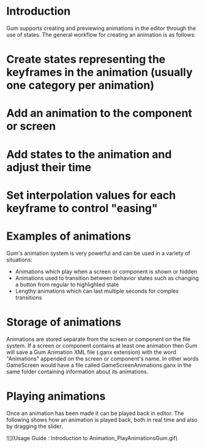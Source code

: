 # Introduction 

Gum supports creating and previewing animations in the editor through the use of states.  The general workflow for creating an animation is as follows:

# Create states representing the keyframes in the animation (usually one category per animation)
# Add an animation to the component or screen
# Add states to the animation and adjust their time
# Set interpolation values for each keyframe to control "easing"

# Examples of animations

Gum's animation system is very powerful and can be used in a variety of situations:

* Animations which play when a screen or component is shown or hidden
* Animations used to transition between behavior states such as changing a button from regular to highlighted state
* Lengthy animations which can last multiple seconds for complex transitions

# Storage of animations

Animations are stored separate from the screen or component on the file system.  If a screen or component contains at least one animation then Gum will save a Gum Animation XML file (.ganx extension) with the word "Animations" appended on the screen or component's name.  In other words GameScreen would have a file called GameScreenAnimations.ganx in the same folder containing information about its animations.

# Playing animations

Once an animation has been made it can be played back in editor.  The following shows how an animation is played back, both in real time and also by dragging the slider.

![](Usage Guide : Introduction to Animation_PlayAnimationsGum.gif)
